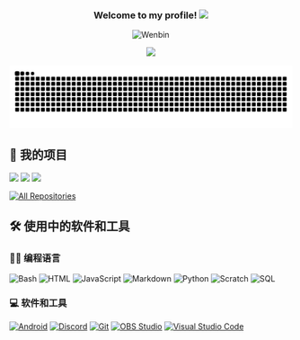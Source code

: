 <h3 align="center">
  Welcome to my profile!
  <img src="https://media.giphy.com/media/hvRJCLFzcasrR4ia7z/giphy.gif" width="28">
</h3>

<div align="center">
  <img src="https://readme-typing-svg.demolab.com?font=Fira+Code&pause=1000&color=689A28FF&width=450&lines=心向星空，梦往远方。;星光如诗洒在夜幕，梦境在星辰中徜徉。&center=true&size=27" alt="Wenbin" />
</div>

<p align="center">
  <a href="https://github.com/sun589">
    <img src="https://github-profile-trophy.vercel.app/?username=sun589&theme=apprentice">
  </a>
</p>

<div align="center">
  <img alt="暗色贪吃蛇" src="https://raw.githubusercontent.com/sun589/sun589/output/github-contribution-grid-snake-dark.svg">
</div>

## 📘 我的项目

<!-- Repo info cards - https://github.com/anuraghazra/github-readme-stats -->
<!-- Small repo cards (fork) - https://github.com/DenverCoder1/github-readme-stats -->
<p align="left">
  <a href="https://github.com/sun589/bullshit_translate"><img width="278" src="https://github-readme-stats.zohan.tech/api/pin/?username=sun589&repo=bullshit_translate&theme=prussian&hide_border=true"></a>
  <a href="https://github.com/sun589/QQkey_Tool"><img width="278" src="https://github-readme-stats.zohan.tech/api/pin/?username=sun589&repo=QQkey_Tool&theme=prussian&hide_border=true"></a>
  <a href="https://github.com/sun589/Super-Dos"><img width="278" src="https://github-readme-stats.zohan.tech/api/pin/?username=sun589&repo=Super-Dos&theme=prussian&hide_border=true"></a>
</p>

<p align="left">
  <a href="https://github.com/sun589?tab=repositories"><img alt="All Repositories" title="All Repositories" src="https://custom-icon-badges.demolab.com/badge/-All%20Repos-2962FF?style=for-the-badge&logoColor=white&logo=repo"/></a>
</p>

## 🛠️ 使用中的软件和工具

### 👨‍💻 编程语言

<p>
    <img alt="Bash" src="https://img.shields.io/badge/Bash-121011.svg?logo=gnu-bash&logoColor=white"></a>
    <img alt="HTML" src="https://img.shields.io/badge/HTML-E34F26.svg?logo=html5&logoColor=white"></a>
    <img alt="JavaScript" src="https://img.shields.io/badge/JavaScript-F7DF1E.svg?logo=javascript&logoColor=black"></a>
    <img alt="Markdown" src="https://img.shields.io/badge/Markdown-000000.svg?logo=markdown&logoColor=white"></a>
    <img alt="Python" src="https://img.shields.io/badge/Python-14354C.svg?logo=python&logoColor=white"></a>
    <img alt="Scratch" src="https://img.shields.io/badge/Scratch-4D97FF.svg?logo=scratch&logoColor=white"></a>
    <img alt="SQL" src="https://custom-icon-badges.demolab.com/badge/SQL-025E8C.svg?logo=database&logoColor=white"></a>
</p>

### 💻 软件和工具

<p>
    <a href="#"><img alt="Android" src="https://img.shields.io/badge/Android-3DDC84?logo=android&logoColor=white"></a>
    <a href="#"><img alt="Discord" src="https://img.shields.io/badge/-Discord-5865F2.svg?logo=discord&logoColor=white"></a>
    <a href="#"><img alt="Git" src="https://img.shields.io/badge/Git-F05033.svg?logo=git&logoColor=white"></a>
    <a href="#"><img alt="OBS Studio" src="https://img.shields.io/badge/-OBS-302E31?logo=obs-studio&logoColor=white"></a>
    <a href="#"><img alt="Visual Studio Code" src="https://img.shields.io/badge/Visual%20Studio%20Code-0078d7.svg?logo=visual-studio-code&logoColor=white"></a>
</p>
